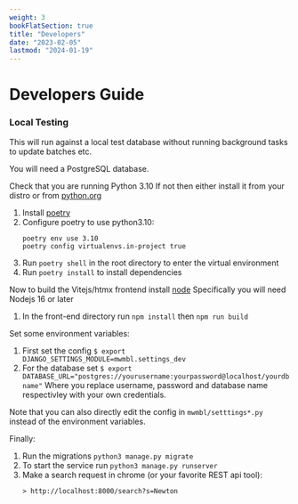 ```yaml
---
weight: 3
bookFlatSection: true
title: "Developers"
date: "2023-02-05"
lastmod: "2024-01-19"
---
```


# Developers Guide

### Local Testing

This will run against a local test database without running background
tasks to update batches etc.

You will need a PostgreSQL database.

Check that you are running Python 3.10
If not then either install it from your distro or from [python.org](https://python.org/downloads)

1. Install [poetry](https://python-poetry.org/docs/#installation)
2. Configure poetry to use python3.10:
	```
	poetry env use 3.10
	poetry config virtualenvs.in-project true
	```
3. Run `poetry shell` in the root directory to enter the virtual environment
4. Run `poetry install` to install dependencies

Now to build the Vitejs/htmx frontend install [node](https://nodejs.org)
Specifically you will need Nodejs 16 or later
1. In the front-end directory run `npm install` then `npm run build`

Set some environment variables:
1. First set the config
`$ export DJANGO_SETTINGS_MODULE=mwmbl.settings_dev`
2. For the database set
`$ export DATABASE_URL="postgres://yourusername:yourpassword@localhost/yourdbname"`
Where you replace username, password and database name respectivley with your own credentials.

Note that you can also directly edit the config in `mwmbl/setttings*.py` instead of the environment variables.

Finally:
1. Run the migrations `python3 manage.py migrate`
2. To start the service run `python3 manage.py runserver`
3. Make a search request in chrome (or your favorite REST api tool):
   ```
   > http://localhost:8000/search?s=Newton
   ```
